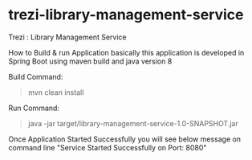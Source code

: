 # trezi-library-management-service
Trezi : Library Management Service

How to Build & run Application
basically this application is developed in Spring Boot using maven build and java version 8

Build Command:

> mvn clean install

Run Command:

> java -jar target/library-management-service-1.0-SNAPSHOT.jar

Once Application Started Successfully you will see below message on command line
"Service Started Successfully on Port: 8080"

